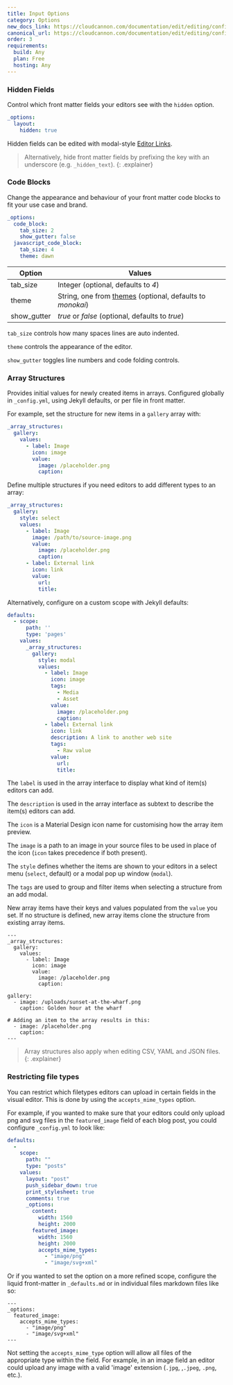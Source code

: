```yaml
---
title: Input Options
category: Options
new_docs_link: https://cloudcannon.com/documentation/edit/editing/configuration/#input-options
canonical_url: https://cloudcannon.com/documentation/edit/editing/configuration/#input-options
order: 3
requirements:
  build: Any
  plan: Free
  hosting: Any
---
```


### Hidden Fields

Control which front matter fields your editors see with the `hidden` option.

~~~yaml
_options:
  layout:
    hidden: true
~~~

Hidden fields can be edited with modal-style [Editor Links](/editing/experience/editor-links/#front-matter-style).

> Alternatively, hide front matter fields by prefixing the key with an underscore (e.g. `_hidden_text`).
{: .explainer}

### Code Blocks

Change the appearance and behaviour of your front matter code blocks to fit your use case and brand.

~~~yaml
_options:
  code_block:
    tab_size: 2
    show_gutter: false
  javascript_code_block:
    tab_size: 4
    theme: dawn
~~~

| Option | Values |
| --- | --- |
| tab\_size | Integer (optional, defaults to *4*) |
| theme | String, one from [themes](https://github.com/ajaxorg/ace/tree/v1.2.9/lib/ace/theme) (optional, defaults to *monokai*) |
| show\_gutter | *true* or *false* (optional, defaults to *true*) |

`tab_size` controls how many spaces lines are auto indented.

`theme` controls the appearance of the editor.

`show_gutter` toggles line numbers and code folding controls.

### Array Structures

Provides initial values for newly created items in arrays. Configured globally in `_config.yml`, using Jekyll defaults, or per file in front matter.

For example, set the structure for new items in a `gallery` array with:

~~~yaml
_array_structures:
  gallery:
    values:
      - label: Image
        icon: image
        value:
          image: /placeholder.png
          caption:
~~~

Define multiple structures if you need editors to add different types to an array:

~~~yaml
_array_structures:
  gallery:
    style: select
    values:
      - label: Image
        image: /path/to/source-image.png
        value:
          image: /placeholder.png
          caption:
      - label: External link
        icon: link
        value:
          url:
          title:
~~~

Alternatively, configure on a custom scope with Jekyll defaults:

~~~yaml
defaults:
  - scope:
      path: ''
      type: 'pages'
    values:
      _array_structures:
        gallery:
          style: modal
          values:
            - label: Image
              icon: image
              tags:
                - Media
                - Asset
              value:
                image: /placeholder.png
                caption:
            - label: External link
              icon: link
              description: A link to another web site
              tags:
                - Raw value
              value:
                url:
                title:
~~~

The `label` is used in the array interface to display what kind of item(s) editors can add.

The `description` is used in the array interface as subtext to describe the item(s) editors can add.

The `icon` is a Material Design icon name for customising how the array item preview.

The `image` is a path to an image in your source files to be used in place of the icon (`icon` takes precedence if both present).

The `style` defines whether the items are shown to your editors in a select menu (`select`, default) or a modal pop up window (`modal`).

The `tags` are used to group and filter items when selecting a structure from an add modal.

New array items have their keys and values populated from the `value` you set. If no structure is defined, new array items clone the structure from existing array items.

~~~liquid
---
_array_structures:
  gallery:
    values:
      - label: Image
        icon: image
        value:
          image: /placeholder.png
          caption:

gallery:
  - image: /uploads/sunset-at-the-wharf.png
    caption: Golden hour at the wharf

# Adding an item to the array results in this:
  - image: /placeholder.png
    caption:
---
~~~

> Array structures also apply when editing CSV, YAML and JSON files.
{: .explainer}

### Restricting file types

You can restrict which filetypes editors can upload in certain fields in the visual editor. This is done by using the `accepts_mime_types` option.

For example, if you wanted to make sure that your editors could only upload png and svg files in the `featured_image` field of each blog post, you could configure `_config.yml` to look like:

~~~yaml
defaults:
  -
    scope:
      path: ""
      type: "posts"
    values:
      layout: "post"
      push_sidebar_down: true
      print_stylesheet: true
      comments: true
      _options:
        content:
          width: 1560
          height: 2000
        featured_image:
          width: 1560
          height: 2000
          accepts_mime_types:
            - "image/png"
            - "image/svg+xml"
~~~

Or if you wanted to set the option on a more refined scope, configure the liquid front-matter in `_defaults.md` or in individual files markdown files like so:

~~~liquid
---
_options:
  featured_image:
    accepts_mime_types:
      - "image/png"
      - "image/svg+xml"
---
~~~

Not setting the `accepts_mime_type` option will allow all files of the appropriate type within the field. For example, in an image field an editor could upload any image with a valid 'image' extension (`.jpg`, ,`.jpeg`, `.png`, etc.).
